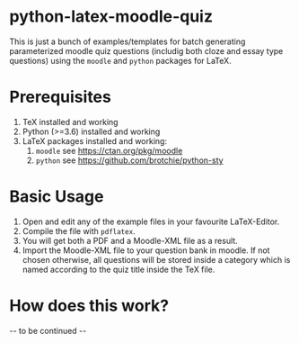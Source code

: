 # python-latex-moodle-quiz
This is just a bunch of examples/templates for batch generating parameterized moodle quiz questions (includig both cloze and essay type questions) using the `moodle` and `python` packages for LaTeX.

Prerequisites
=============

1. TeX installed and working
1. Python (>=3.6) installed and working
1. LaTeX packages installed and working:
   1. `moodle` see https://ctan.org/pkg/moodle
   1. `python` see https://github.com/brotchie/python-sty
   
Basic Usage
===========

1. Open and edit any of the example files in your favourite LaTeX-Editor.
1. Compile the file with `pdflatex`.
1. You will get both a PDF and a Moodle-XML file as a result.
1. Import the Moodle-XML file to your question bank in moodle. If not chosen otherwise, all questions will be stored inside a category which is named according to the quiz title inside the TeX file.

How does this work?
===================

-- to be continued --


